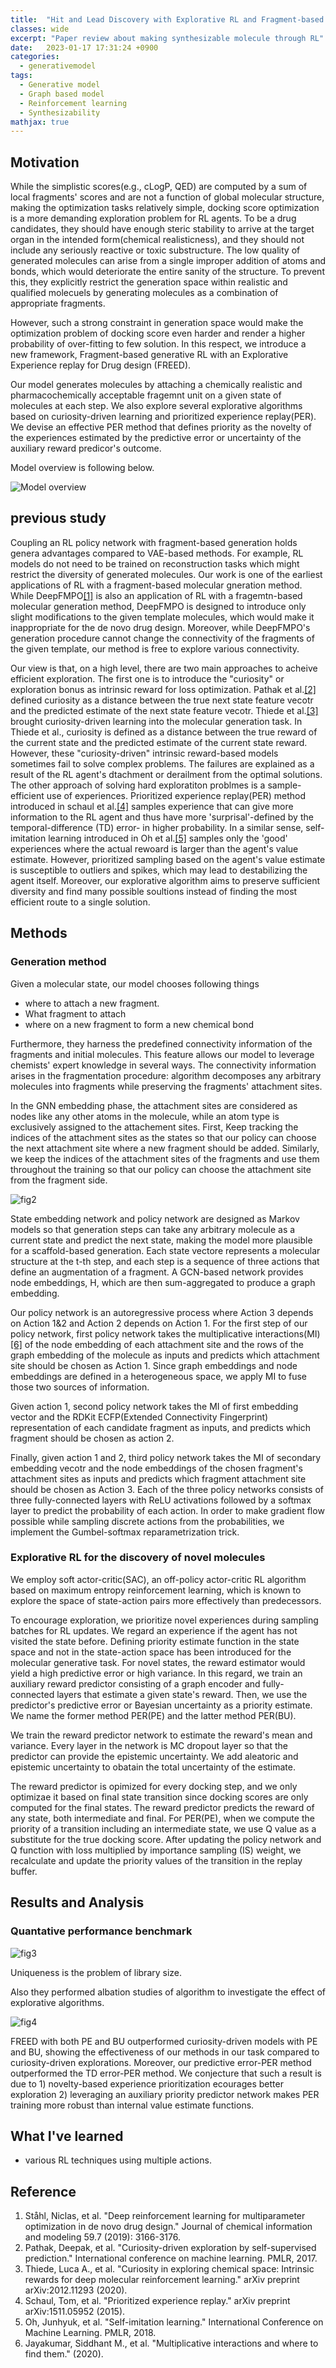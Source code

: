 ```yaml
---
title:  "Hit and Lead Discovery with Explorative RL and Fragment-based Molecule Generation(2021)"
classes: wide
excerpt: "Paper review about making synthesizable molecule through RL"
date:   2023-01-17 17:31:24 +0900
categories: 
  - generativemodel
tags:
  - Generative model
  - Graph based model
  - Reinforcement learning
  - Synthesizability
mathjax: true
---
```

## Motivation

While the simplistic scores(e.g., cLogP, QED) are computed by a sum of local fragments' scores and are not a function of global molecular structure, making the optimization tasks relatively simple, docking score optimization is a more demanding exploration problem for RL agents. To be a drug candidates, they should have enough steric stability to arrive at the target organ in the intended form(chemical realisticness), and they should not include any seriously reactive or toxic substructure. The low quality of generated molecules can arise from a single improper addition of atoms and bonds, which would deteriorate the entire sanity of the structure. To prevent this, they explicitly restrict the generation space within realistic and qualified molecuels by generating molecules as a combination of appropriate fragments. 

However, such a strong constraint in generation space would make the optimization problem of docking score even harder and render a higher probability of over-fitting to few solution. In this respect, we introduce a new framework, Fragment-based generative RL with an Explorative Experience replay for Drug design (FREED).

Our model generates molecules by attaching a chemically realistic and pharmacochemically acceptable fragemnt unit on a given state of molecules at each step. We also explore several explorative algorithms based on curiosity-driven learning and prioritized experience replay(PER). We devise an effective PER method that defines priority as the novelty of the experiences estimated by the predictive error or uncertainty of the auxiliary reward predicor's outcome. 

Model overview is following below. 

![Model overview](https://jasonkim8652.github.io/assets/images/FREED_1.png)

## previous study

Coupling an RL policy network with fragment-based generation holds genera advantages compared to VAE-based methods. For example, RL models do not need to be trained on reconstruction tasks which might restrict the diversity of generated molecules. Our work is one of the earliest applications of RL with a fragment-based molecular gneration method. While DeepFMPO[[1]](https://pubs.acs.org/doi/full/10.1021/acs.jcim.9b00325?casa_token=ygXhmUxG9ZsAAAAA%3AOOdoB-2LnrC8ZLT2YcZNc6NjzCJQt5u4b9MQ7c332aAByeyvQW-NtVyAB-SfwFe4ki4UFeeGfJKek02J) is also an application of RL with a fragemtn-based molecular generation method, DeepFMPO is designed to introduce only slight modifications to the given template molecules, which would make it inappropriate for the de novo drug design. Moreover, while DeepFMPO's generation procedure cannot change the connectivity of the fragments of the given template, our method is free to explore various connectivity. 

Our view is that, on a high level, there are two main approaches to acheive efficient exploration. The first one is to introduce the "curiosity" or exploration bonus as intrinsic reward for loss optimization. Pathak et al.[[2]]("https://proceedings.mlr.press/v70/pathak17a.html?ref=https://githubhelp.com") defined curiosity as a distance between the true next state feature vecotr and the predicted estimate of the next state feature vecotr. Thiede et al.[[3]](https://arxiv.org/abs/2012.11293) brought curiosity-driven learning into the molecular generation task. In Thiede et al., curiosity is defined as a distance between the true reward of the current state and the predicted estimate of the current state reward. However, these "curiosity-driven" intrinsic reward-based models sometimes fail to solve complex problems. The failures are explained as a result of the RL agent's dtachment or derailment from the optimal solutions. The other approach of solving hard exploratiton problmes is a sample-efficient use of experiences. Prioritized experience replay(PER) method introduced in schaul et al.[[4]](https://arxiv.org/abs/1511.05952) samples experience that can give more information to the RL agent and thus have more 'surprisal'-defined by the temporal-difference (TD) error- in higher probability. In a similar sense, self-imitation learning introduced  in Oh et al.[[5]](http://proceedings.mlr.press/v80/oh18b) samples only the 'good' experiences where the actual rewoard is larger than the agent's value estimate. However, prioritized sampling based on the agent's value estimate is susceptible to outliers and spikes, which may lead to destabilizing the agent itself. Moreover, our explorative algorithm aims to preserve sufficient diversity and find many possible soultions instead of finding the most efficient route to a single solution. 

## Methods

### Generation method

Given a molecular state, our model chooses following things
* where to attach a new fragment.
* What fragment to attach
* where on a new fragment to form a new chemical bond

Furthermore, they harness the predefined connectivity information of the fragments and initial molecules. This feature allows our model to leverage chemists' expert knowledge in several ways. The connectivity information arises in the fragmentation procedure: algorithm decomposes any arbitrary molecules into fragments while preserving the fragments' attachment sites. 

In the GNN embedding phase, the attachment sites are considered as nodes like any other atoms in the molecule, while an atom type is exclusively assigned to the attachement sites. First, Keep tracking the indices of the attachment sites as the states so that our policy can choose the next attachment site where a new fragment should be added. Similarly, we keep the indices of the attachment sites of the fragments and use them throughout the training so that our policy can choose the attachment site from the fragment side. 

![fig2](https://jasonkim8652.github.io/assets/images/FREED_2.png)

State embedding network and policy network are designed as Markov models so that generation steps can take any arbitrary molecule as a current state and predict the next state, making the model more plausible for a scaffold-based generation. Each state vectore represents a molecular structure at the t-th step, and each step is a sequence of three actions that define an augmentation of a fragment. A GCN-based network provides node embeddings, H, which are then sum-aggregated to produce a graph embedding. 

Our policy network is an autoregressive process where Action 3 depends on Action 1&2 and Action 2 depends on Action 1. For the first step of our policy network, first policy network takes the multiplicative interactions(MI) [[6]](https://openreview.net/pdf?id=rylnK6VtDH) of the node embedding of each attachment site and the rows of the graph embedding of the molecule as inputs and predicts which attachment site should be chosen as Action 1.  Since graph embeddings and node embeddings are defined in a heterogeneous space, we apply MI to fuse those two sources of information. 

Given action 1, second policy network takes the MI of first embedding vector and the RDKit ECFP(Extended Connectivity Fingerprint) representation of each candidate fragment as inputs, and predicts which fragment should be chosen as action 2. 

Finally, given action 1 and 2, third policy network takes the MI of secondary embedding vecotr and the node embeddings of the chosen fragment's attachment sites as inputs and predicts which fragment attachment site should be chosen as Action 3. Each of the three policy networks consists of three fully-connected layers with ReLU activations followed by a softmax layer to predict the probability of each action. In order to make gradient flow possible while sampling discrete actions from the probabilities, we implement the Gumbel-softmax reparametrization trick. 

### Explorative RL for the discovery of novel molecules

We employ soft actor-critic(SAC), an off-policy actor-critic RL algorithm based on maximum entropy reinforcement learning, which is known to explore the space of state-action pairs more effectively than predecessors. 

To encourage exploration, we prioritize novel experiences during sampling batches for RL updates. We regard an experience if the agent has not visited the state before. Defining priority estimate function in the state space and not in the state-action space has been introduced for the molecular generative task. For novel states, the reward estimator would yield a high predictive error or high variance. In this regard, we train an auxiliary reward predictor consisting of a graph encoder and fully-connected layers that estimate a given state's reward. Then, we use the predictor's predictive error or Bayesian uncertainty as a priority estimate. We name the former method PER(PE) and the latter method PER(BU).

We train the reward predictor network to estimate the reward's mean and variance. Every layer in the network is MC dropout layer so that the predictor can provide the epistemic uncertainty. We add aleatoric and epistemic uncertainty to obatain the total uncertainty of the estimate. 

The reward predictor is opimized for every docking step, and we only optimizae it based on final state transition since docking scores are only computed for the final states. The reward predictor predicts the reward of any state, both intermediate and final. For PER(PE), when we compute the priority of a transition including an intermediate state, we use Q value as a substitute for the true docking score. 
After updating the policy network and Q function with loss multiplied by importance sampling (IS) weight, we recalculate and update the priority values of the transition in the replay buffer. 

## Results and Analysis

### Quantative performance benchmark

![fig3](https://jasonkim8652.github.io/assets/images/FREED_3.png)

Uniqueness is the problem of library size.

Also they performed albation studies of algorithm to investigate the effect of explorative algorithms. 

![fig4](https://jasonkim8652.github.io/assets/images/FREED_4.png)

FREED with both PE and BU outperformed curiosity-driven models with PE and BU, showing the effectiveness of our methods in our task compared to curiosity-driven explorations. Moreover, our predictive error-PER method outperformed the TD error-PER method. We conjecture that such a result is due to 1) novelty-based experience prioritization ecourages better exploration 2) leveraging an auxiliary priority predictor network makes PER training more robust than internal value estimate functions. 

## What I've learned
* various RL techniques using multiple actions. 

## Reference
1. Ståhl, Niclas, et al. "Deep reinforcement learning for multiparameter optimization in de novo drug design." Journal of chemical information and modeling 59.7 (2019): 3166-3176.
2. Pathak, Deepak, et al. "Curiosity-driven exploration by self-supervised prediction." International conference on machine learning. PMLR, 2017.
3. Thiede, Luca A., et al. "Curiosity in exploring chemical space: Intrinsic rewards for deep molecular reinforcement learning." arXiv preprint arXiv:2012.11293 (2020).
4. Schaul, Tom, et al. "Prioritized experience replay." arXiv preprint arXiv:1511.05952 (2015).
5. Oh, Junhyuk, et al. "Self-imitation learning." International Conference on Machine Learning. PMLR, 2018.
6. Jayakumar, Siddhant M., et al. "Multiplicative interactions and where to find them." (2020).